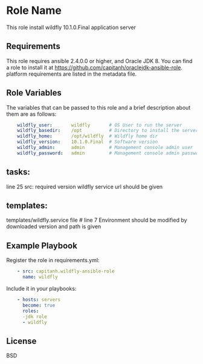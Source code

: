 Role Name
=========

This role install wildfly 10.1.0.Final application server

Requirements
------------

This role requires ansible 2.4.0.0 or higher, and Oracle JDK 8. You can find a role to install it at https://github.com/capitanh/oraclejdk-ansible-role. platform requirements are listed
in the metadata file.

Role Variables
--------------

The variables that can be passed to this role and a brief description about
them are as follows:

```yaml
    wildfly_user:       wildfly       # OS User to run the server
    wildfly_basedir:    /opt          # Directory to install the server
    wildfly_home:       /opt/wildfly  # Wildfly home dir
    wildfly_version:    10.1.0.Final  # Software version
    wildfly_admin:      admin         # Management console admin user
    wildfly_password:   admin         # Management console admin password
```
tasks:
-----
line 25
src: required version wildfly service url should be given

templates:
----------
 templates/wildfly.service file # 
line 7 
Environment should be modified by downloaded version and path is given 


Example Playbook
----------------

Register the role in requirements.yml:

```yaml
    - src: capitanh.wildfly-ansible-role
      name: wildfly
```
Include it in your playbooks:

```yaml
    - hosts: servers
      become: true
      roles:
      -jdk role
      - wildfly
```

License
-------

BSD

